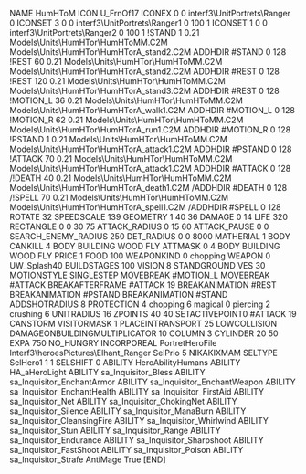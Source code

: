 NAME HumHToM
ICON U_FrnOf17
ICONEX 0 0 interf3\UnitPortrets\Ranger 0
ICONSET 3 0 0 interf3\UnitPortrets\Ranger1 0 100 1
ICONSET 1 0 0 interf3\UnitPortrets\Ranger2 0 100 1
!STAND          1 0.21 Models\Units\HumHTor\HumHToMM.C2M Models\Units\HumHTor\HumHTorA_stand2.C2M
ADDHDIR #STAND 0 128
!REST          60 0.21 Models\Units\HumHTor\HumHToMM.C2M Models\Units\HumHTor\HumHTorA_stand2.C2M
ADDHDIR #REST 0 128
!REST          120 0.21 Models\Units\HumHTor\HumHToMM.C2M Models\Units\HumHTor\HumHTorA_stand3.C2M
ADDHDIR #REST 0 128
!MOTION_L      36 0.21 Models\Units\HumHTor\HumHToMM.C2M Models\Units\HumHTor\HumHTorA_walk1.C2M
ADDHDIR #MOTION_L 0 128
!MOTION_R      62 0.21 Models\Units\HumHTor\HumHToMM.C2M Models\Units\HumHTor\HumHTorA_run1.C2M
ADDHDIR #MOTION_R 0 128                                                        
!PSTAND        1  0.21 Models\Units\HumHTor\HumHToMM.C2M Models\Units\HumHTor\HumHTorA_attack1.C2M
ADDHDIR #PSTAND 0 128 
!ATTACK        70 0.21 Models\Units\HumHTor\HumHToMM.C2M Models\Units\HumHTor\HumHTorA_attack1.C2M
ADDHDIR #ATTACK 0 128
/!DEATH         40 0.21 Models\Units\HumHTor\HumHToMM.C2M Models\Units\HumHTor\HumHTorA_death1.C2M
/ADDHDIR #DEATH 0 128
/!SPELL        70 0.21 Models\Units\HumHTor\HumHToMM.C2M Models\Units\HumHTor\HumHTorA_spell1.C2M
/ADDHDIR #SPELL 0 128
ROTATE 32
SPEEDSCALE 139
GEOMETRY 1 40 36
DAMAGE   0 14
LIFE     320
RECTANGLE 0 0 30 75
ATTACK_RADIUS 0 15 60
ATTACK_PAUSE 0 0
SEARCH_ENEMY_RADIUS 250
DET_RADIUS 0 0 8000
MATHERIAL 1 BODY
CANKILL 4 BODY BUILDING WOOD FLY
ATTMASK 0 4 BODY BUILDING WOOD FLY
PRICE 1 FOOD 100
WEAPONKIND 0 chopping
WEAPON 0 UW_Splash40
BUILDSTAGES 100
VISION 8
STANDGROUND
VES 30
MOTIONSTYLE SINGLESTEP
MOVEBREAK #MOTION_L
MOVEBREAK #ATTACK
BREAKAFTERFRAME #ATTACK 19
BREAKANIMATION #REST
BREAKANIMATION #PSTAND
BREAKANIMATION #STAND
ADDSHOTRADIUS 8
PROTECTION 4 chopping 6 magical 0 piercing 2 crushing 6
UNITRADIUS 16
ZPOINTS 40 40
SETACTIVEPOINT0 #ATTACK 19
CANSTORM
VISITORMASK 1
PLACEINTRANSPORT 25
LOWCOLLISION
DAMAGEONBUILDINGMULTIPLICATOR 10
COLUMN 3
CYLINDER 20 50
EXPA 750
NO_HUNGRY
INCORPOREAL
PortretHeroFile Interf3\heroesPictures\Elhant_Ranger
SelPrio 5
NIKAKIXMAM
SELTYPE SelHero1 1 1
SELSHIFT 0
ABILITY HeroAbilityHumans
ABILITY HA_aHeroLight
ABILITY sa_Inquisitor_Bless
ABILITY sa_Inquisitor_EnchantArmor
ABILITY sa_Inquisitor_EnchantWeapon
ABILITY sa_Inquisitor_EnchantHealth
ABILITY sa_Inquisitor_FirstAid
ABILITY sa_Inquisitor_Net
ABILITY sa_Inquisitor_ChokingNet
ABILITY sa_Inquisitor_Silence
ABILITY sa_Inquisitor_ManaBurn
ABILITY sa_Inquisitor_CleansingFire
ABILITY sa_Inquisitor_Whirlwind
ABILITY sa_Inquisitor_Stun
ABILITY sa_Inquisitor_Range
ABILITY sa_Inquisitor_Endurance
ABILITY sa_Inquisitor_Sharpshoot
ABILITY sa_Inquisitor_FastShoot
ABILITY sa_Inquisitor_Poison
ABILITY sa_Inquisitor_Strafe
AntiMage True
[END]
